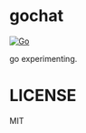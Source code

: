 # gochat

[![Go](https://github.com/CODESOLE/gochat/actions/workflows/go.yml/badge.svg)](https://github.com/CODESOLE/gochat/actions/workflows/go.yml)

go experimenting.

# LICENSE

MIT

